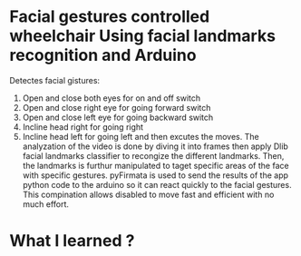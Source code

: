 # Facial gestures controlled wheelchair Using facial landmarks recognition and Arduino
Detectes facial gistures:
1) Open and close both eyes for on and off switch
2) Open and close right eye for going forward switch
3) Open and close left eye for going backward switch
4) Incline head right for going right 
5) Incline head left for going left
and then excutes the moves.
The analyzation of the video is done by diving it into frames then apply Dlib facial landmarks classifier to recongize the different landmarks. Then, the landmarks is furthur manipulated to taget specific areas of the face with specific gestures. pyFirmata is used to send the results of the app python code to the arduino so it can react quickly to the facial gestures. This compination allows disabled to move fast and efficient with no much effort.

# What I learned ?
